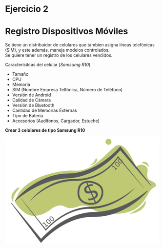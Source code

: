# Ejercicio 2
# Registro Dispositivos Móviles

Se tiene un distribuidor de celulares que tambien asigna líneas telefónicas (SIM), y este además, maneja modelos controlados. </br>
Se quiere tener un registro de los celulares vendidos.

Caracterísitcas del celular (*Samsumg R10*)
- Tamaño
- CPU
- Memoria
- SIM (Nombre Empresa Telfónica, Número de Teléfono)
- Versión de Android
- Calidad de Cámara
- Versión de Bluetooth
- Cantidad de Memorías Externas
- Tipo de Bateria
- Accesorios (Audífonos, Cargador, Estuche)

**Crear 3 celulares de tipo Samsung R10**</br>

![Money Exchange](https://github.com/AleS900/prueba/blob/master/assets/casa-de-cambio-3.png)
